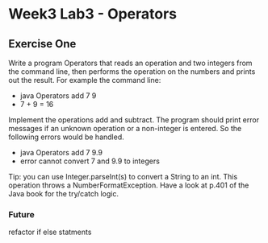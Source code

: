 # Week3 Lab3 - Operators

## Exercise One

Write a program Operators that reads an operation and two integers from the command line, then performs the operation on the numbers and prints out the result. For example the command line:

- java Operators add 7 9
- 7 + 9 = 16

Implement the operations add and subtract. The program should print error messages if an unknown operation or a non-integer is entered. So the following errors would be handled.

- java Operators add 7 9.9
- error cannot convert 7 and 9.9 to integers

Tip: you can use Integer.parseInt(s) to convert a String to an int. This operation throws a NumberFormatException. Have a look at p.401 of the Java book for the try/catch logic.

### Future

refactor if else statments
